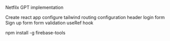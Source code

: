 Netfilx GPT implementation

Create react app
configure tailwind
routing configuration
header
login form
Sign up form
form validation
useRef hook

npm install -g firebase-tools